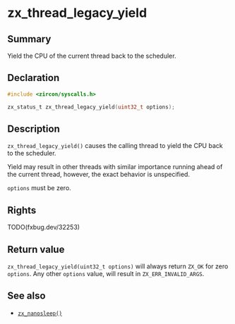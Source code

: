 <!-- Generated by zircon/scripts/update-docs-from-fidl, do not edit! -->
# zx_thread_legacy_yield

## Summary

Yield the CPU of the current thread back to the scheduler.

## Declaration

```c
#include <zircon/syscalls.h>

zx_status_t zx_thread_legacy_yield(uint32_t options);
```

## Description

`zx_thread_legacy_yield()` causes the calling thread to yield the CPU back to the scheduler.

 Yield may result in other threads with similar importance running ahead of the current thread,
 however, the exact behavior is unspecified.

 `options` must be zero.

## Rights

TODO(fxbug.dev/32253)

## Return value

`zx_thread_legacy_yield(uint32_t options)` will always return `ZX_OK` for zero `options`.
Any other `options` value, will result in `ZX_ERR_INVALID_ARGS`.

## See also

 - [`zx_nanosleep()`]

[`zx_nanosleep()`]: nanosleep.md

